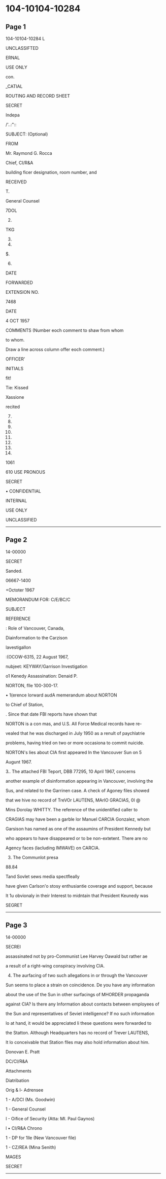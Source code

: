 # 104-10104-10284

## Page 1

104-10104-10284 L

UNCLASSIFTED

ERNAL

USE ONLY

con.

_CATIAL

ROUTING AND RECORD SHEET

SECRET

Indepa

/'..:"::

SUBJECT: (Optional)

FROM

Mr. Raymond G. Rocca

Chief, CI/R&A

building ficer designation, room number, and

RECEIVED

T.

General Counsel

7DOL

2.

TKG

3.

4.

$.

6.

DATE

FORWARDED

EXTENSION NO.

7468

DATE

4 OCT 1957

COMMENTS (Number eoch comment to shaw from whom

to whom.

Draw a line across column offer eoch comment.)

OFFICER'

INITIALS

fit!

Tie: Kissed

Xassione

recited

7.

8.

10.

11.

12.

13.

14.

15.

1061

610 USE PRONOUS

SECRET

• CONFIDENTIAL

INTERNAL

USE ONLY

UNCLASSIFIED

---

## Page 2

14-00000

SECRET

Sanded.

06667-1400

+Octoter 1967

MEMORANDUM FOR: C/E/BC/C

SUBJECT

REFERENCE

: Role of Vancouver, Canada,

Diainformation to the Carzison

lavestigallon

:(OCOW-6315, 22 August 1967,

nubjeet: KEYWAY/Garrison Investigation

o1 Kenedy Assassination: Denaid P.

NORTON, flle 100-300-17.

• 1(erence lorward audA memerandum about NORTON

to Chief of Station,

. Since that date FBI reports have shown that

NORTON is a con mas, and U.S. AlI Force Medical records have re-

vealed that he was discharged in July 1950 as a renult of paychlatrie

problems, having tried on two or more occasiona to commit nuicide.

NORTON's lies about CIA first appeared In the Vancouver Sun on 5

Augunt 1967.

3.. The attached FBI Teport, DBB 77295, 10 April 1967, concerns

another example of disinformation appearing in Vancouver, involving the

Sus, and related to the Garrinen case. A check of Agoney files showed

that we hive no record of TreVOr LAUTENS, MArIO GRACIAS, 0I @

Mins Dorolay WHITTY. The reference of the unidentified caller to

CRAGIAS may have been a garble lor Manuel CARCIA Gonzalez, whom

Garsison has named as one of the assaumins of President Kennedy but

who appears to have disappeared or to be non-extetent. There are no

Agency faces (lacluding IMWAVE) on CARCIA.

3. The Communlot presa

88.84

Tand Sovlet sews media spectfleally

have glven Carlson'o stosy enthusiantie coverage and support, because

It 1u obvionaly in their Interest to midntain that President Keunedy was

SEGRET

---

## Page 3

14-00000

SECREI

assassinated not by pro-Communist Lee Harvey Oawald but rather ae

a result of a right-wing conspiracy involving CIA.

4. The aurfacing of two such allegations in or through the Vancouver

Sun seems to place a strain on coincidence. De you have any information

about the use of the Sun in other surfacings of MHORDER propaganda

against CIA? ls there any Information about contacts between employees of

the Sun and representatives of Seviet intelligence? If no such information

lo at hand, it would be appreciated li these questions were forwarded to

the Statton. Although Headquarters has no record of Trever LAUTENS,

It lo conceivable that Station flles may also hold information about him.

Donovan E. Pratt

DC/CI/R&A

Attachments

Diatribation

Orig & l- Adrensee

1 - A/DCI (Ms. Goodwin)

1 - General Counsel

I - Oifice of Security (Atta: MI. Paul Gaynos)

l • CI/R&A Chrono

1 - DP for 1lle (New Vancouver file)

1 - CZ/REA (Mina Senith)

MAGES

SECRET

---


